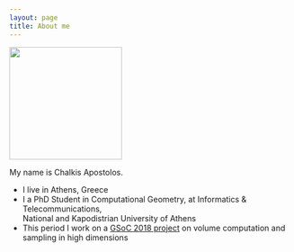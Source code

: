 ```yaml
---
layout: page
title: About me
---
```

<img src="https://github.com/TolisChal/TolisChal.github.io/blob/master/img/mypic.jpg?raw=true" width="200" height="200" />  

  
My name is Chalkis Apostolos.

- I live in Athens, Greece  
- I a PhD Student in Computational Geometry, at Informatics & Telecommunications,  
National and Kapodistrian University of Athens  
- This period I work on a [GSoC 2018 project](https://tolischal.github.io/GSoC2018/) on volume computation and sampling in high dimensions
